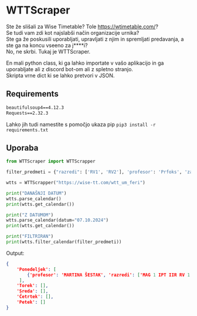 # WTTScraper

Ste že slišali za Wise Timetable? Tole https://wtimetable.com/?  
Se tudi vam zdi kot najslabši način organizacije urnika?  
Ste ga že poskusili uporabljati, upravljati z njim in spremljati predavanja, a ste ga na koncu vseeno za j****i?  
No, ne skrbi. Tukaj je WTTScraper.

En mali python class, ki ga lahko importate v vašo aplikacijo in ga uporabljate ali z discord bot-om ali z spletno stranjo.  
Skripta vrne dict ki se lahko pretvori v JSON.  

## Requirements
```txt
beautifulsoup4==4.12.3
Requests==2.32.3
```
Lahko jih tudi namestite s pomočjo ukaza pip `pip3 install -r requirements.txt`

## Uporaba
```python
from WTTScraper import WTTScrapper

filter_predmeti = {"razredi": ['RV1', 'RV2'], 'profesor': 'Prfoks', 'zacetek': '07:00'}

wtts = WTTScrapper("https://wise-tt.com/wtt_um_feri")

print("DANAŠNJI DATUM")
wtts.parse_calendar()
print(wtts.get_calendar())

print("Z DATUMOM")
wtts.parse_calendar(datum="07.10.2024")
print(wtts.get_calendar())

print("FILTRIRAN")
print(wtts.filter_calendar(filter_predmeti))
```
Output:
```json
{
    'Ponedeljek': [
        {'profesor': 'MARTINA ŠESTAK', 'razredi': ['MAG 1 IPT IIR RV 1'], 'predmet': 'PODATKOVNE TEHNOLOGIJE IN STORITVE', 'ucilnica': '(RU) G3-laboratorij Lumiere, klet', 'zacetek': '07:00', 'konec': '10:00'}
     ],
    'Torek': [],
    'Sreda': [],
    'Četrtek': [],
    'Petek': []
}
```
